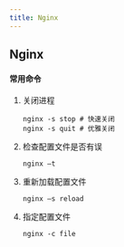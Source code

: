 ```yaml
---
title: Nginx
---
```

## Nginx
#### 常用命令

1. 关闭进程
   	  ```
      nginx -s stop # 快速关闭
      nginx -s quit # 优雅关闭
      ```
2. 检查配置文件是否有误
      ```
      nginx –t
      ```
3. 重新加载配置文件
      ```
      nginx –s reload
      ```
4. 指定配置文件
      ```
      nginx -c file
      ```
      